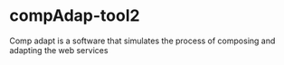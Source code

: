 # compAdap-tool2
Comp adapt is a software that simulates the process of composing and adapting the web services 
